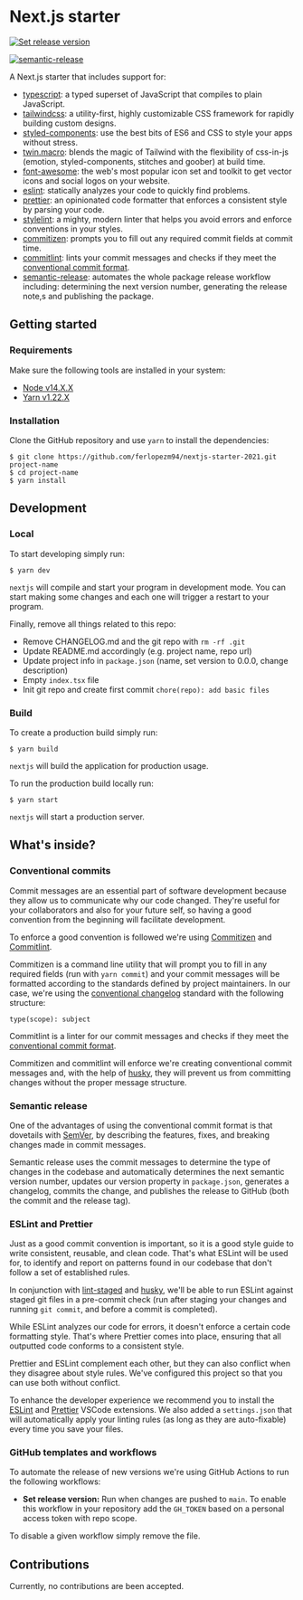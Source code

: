 # Next.js starter

[![Set release version](https://github.com/ferlopezm94/nextjs-starter-2021/workflows/Set%20release%20version/badge.svg)](https://github.com/ferlopezm94/nextjs-starter-2021/blob/master/.github/workflows/set-release-version.yml)

[![semantic-release](https://img.shields.io/badge/%20%20%F0%9F%93%A6%F0%9F%9A%80-semantic--release-e10079.svg)](https://github.com/semantic-release/semantic-release)

A Next.js starter that includes support for:

- [typescript](https://www.typescriptlang.org): a typed superset of JavaScript that compiles to plain JavaScript.
- [tailwindcss](https://tailwindcss.com): a utility-first, highly customizable CSS framework for rapidly building custom designs.
- [styled-components](https://styled-components.com): use the best bits of ES6 and CSS to style your apps without stress.
- [twin.macro](https://github.com/ben-rogerson/twin.macro): blends the magic of Tailwind with the flexibility of css-in-js (emotion, styled-components, stitches and goober) at build time.
- [font-awesome](https://fontawesome.com): the web's most popular icon set and toolkit to get vector icons and social logos on your website.
- [eslint](https://github.com/eslint/eslint): statically analyzes your code to quickly find problems.
- [prettier](https://github.com/prettier/prettier): an opinionated code formatter that enforces a consistent style by parsing your code.
- [stylelint](https://stylelint.io): a mighty, modern linter that helps you avoid errors and enforce conventions in your styles.
- [commitizen](https://github.com/commitizen/cz-cli): prompts you to fill out any required commit fields at commit time.
- [commitlint](https://github.com/conventional-changelog/commitlint): lints your commit messages and checks if they meet the [conventional commit format](https://www.conventionalcommits.org).
- [semantic-release](https://github.com/semantic-release/semantic-release): automates the whole package release workflow including: determining the next version number, generating the release note,s and publishing the package.

## Getting started

### Requirements

Make sure the following tools are installed in your system:

- [Node v14.X.X](https://nodejs.org/en/download/)
- [Yarn v1.22.X](https://yarnpkg.com/en/docs/install)

### Installation

Clone the GitHub repository and use `yarn` to install the dependencies:

```
$ git clone https://github.com/ferlopezm94/nextjs-starter-2021.git project-name
$ cd project-name
$ yarn install
```

## Development

### Local

To start developing simply run:

```
$ yarn dev
```

`nextjs` will compile and start your program in development mode. You can start making some changes and each one will trigger a restart to your program.

Finally, remove all things related to this repo:

- Remove CHANGELOG.md and the git repo with `rm -rf .git`
- Update README.md accordingly (e.g. project name, repo url)
- Update project info in `package.json` (name, set version to 0.0.0, change description)
- Empty `index.tsx` file
- Init git repo and create first commit `chore(repo): add basic files`

### Build

To create a production build simply run:

```
$ yarn build
```

`nextjs` will build the application for production usage.

To run the production build locally run:

```
$ yarn start
```

`nextjs` will start a production server.

## What's inside?

### Conventional commits

Commit messages are an essential part of software development because they allow us to communicate why our code changed. They're useful for your collaborators and also for your future self, so having a good convention from the beginning will facilitate development.

To enforce a good convention is followed we're using [Commitizen](https://github.com/commitizen/cz-cli) and [Commitlint](https://github.com/conventional-changelog/commitlint).

Commitizen is a command line utility that will prompt you to fill in any required fields (run with `yarn commit`) and your commit messages will be formatted according to the standards defined by project maintainers. In our case, we're using the [conventional changelog](https://github.com/conventional-changelog/conventional-changelog) standard with the following structure:

```
type(scope): subject
```

Commitlint is a linter for our commit messages and checks if they meet the [conventional commit format](https://www.conventionalcommits.org).

Commitizen and commitlint will enforce we're creating conventional commit messages and, with the help of [husky](https://github.com/typicode/husky), they will prevent us from committing changes without the proper message structure.

### Semantic release

One of the advantages of using the conventional commit format is that dovetails with [SemVer](https://semver.org), by describing the features, fixes, and breaking changes made in commit messages.

Semantic release uses the commit messages to determine the type of changes in the codebase and automatically determines the next semantic version number, updates our version property in `package.json`, generates a changelog, commits the change, and publishes the release to GitHub (both the commit and the release tag).

### ESLint and Prettier

Just as a good commit convention is important, so it is a good style guide to write consistent, reusable, and clean code. That's what ESLint will be used for, to identify and report on patterns found in our codebase that don't follow a set of established rules.

In conjunction with [lint-staged](https://github.com/okonet/lint-staged) and [husky](https://github.com/typicode/husky), we'll be able to run ESLint against staged git files in a pre-commit check (run after staging your changes and running `git commit`, and before a commit is completed).

While ESLint analyzes our code for errors, it doesn't enforce a certain code formatting style. That's where Prettier comes into place, ensuring that all outputted code conforms to a consistent style.

Prettier and ESLint complement each other, but they can also conflict when they disagree about style rules. We've configured this project so that you can use both without conflict.

To enhance the developer experience we recommend you to install the [ESLint](https://marketplace.visualstudio.com/items?itemName=dbaeumer.vscode-eslint) and [Prettier](https://marketplace.visualstudio.com/items?itemName=esbenp.prettier-vscode) VSCode extensions. We also added a `settings.json` that will automatically apply your linting rules (as long as they are auto-fixable) every time you save your files.

### GitHub templates and workflows

To automate the release of new versions we're using GitHub Actions to run the following workflows:

- **Set release version:** Run when changes are pushed to `main`. To enable this workflow in your repository add the `GH_TOKEN` based on a personal access token with repo scope.

To disable a given workflow simply remove the file.

## Contributions

Currently, no contributions are been accepted.
